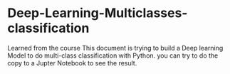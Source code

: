 # Deep-Learning-Multiclasses-classification
Learned from the course
This document is trying to build a Deep learning Model to do multi-class classification with Python.
you can try to do the copy to a Jupter Notebook to see the result.
